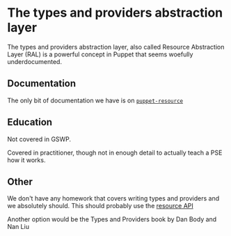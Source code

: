 # The types and providers abstraction layer

The types and providers abstraction layer, also called Resource Abstraction Layer (RAL) is a powerful concept in Puppet that seems woefully underdocumented.

## Documentation

The only bit of documentation we have is on [`puppet-resource`](https://puppet.com/docs/puppet/latest/man/resource.html)

## Education

Not covered in GSWP.

Covered in practitioner, though not in enough detail to actually teach a PSE how it works.

## Other

We don't have any homework that covers writing types and providers and we absolutely should.
This should probably use the [resource API](https://puppet.com/docs/puppet/latest/about_the_resource_api.html)

Another option would be the Types and Providers book by Dan Body and Nan Liu
